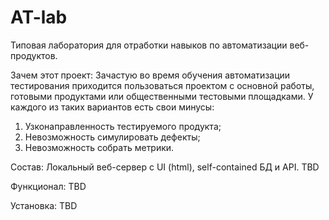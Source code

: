 # AT-lab

Типовая лаборатория для отработки навыков по автоматизации веб-продуктов.

Зачем этот проект:
Зачастую во время обучения автоматизации тестирования приходится пользоваться проектом с основной работы, готовыми продуктами или общественными тестовыми площадками.
У каждого из таких вариантов есть свои минусы:
1. Узконаправленность тестируемого продукта; 
2. Невозможность симулировать дефекты;
3. Невозможность собрать метрики.

Состав:
Локальный веб-сервер с UI (html), self-contained БД и API.
TBD

Функционал:
TBD

Установка:
TBD
